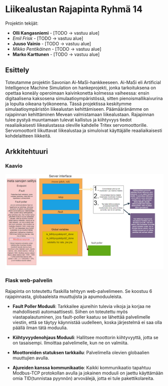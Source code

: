 # Liikealustan Rajapinta Ryhmä 14 
Projektin tekijät:

- **Olli Kangasniemi** - [TODO -> vastuu alue]
- *Emil Frisk* - [TODO -> vastuu alue]
- **Juuso Vainio** - [TODO -> vastuu alue]
- *Mikko Pentikäinen* - [TODO -> vastuu alue]
- **Marko Karttunen** - [TODO -> vastuu alue]

## Esittely
Toteutamme projektin Savonian Ai-MaSi-hankkeeseen. Ai-MaSi eli Artificial Intelligence Machine
Simulation on hankeprojekti, jonka tarkoituksena on opettaa koneäly operoimaan kaivinkonetta kolmessa vaiheessa: ensin digitaalisena kaksosena simulaatioympäristössä, sitten pienoismallikaivurina ja lopulta oikeana työkoneena. Tässä projektissa keskitymme simulaatioympäristön liikealustan
kehittämiseen. Päämääränämme on rajapinnan kehittäminen Mevean valmistamaan liikealustaan.
Rajapinnan tulee pystyä muuntamaan tulevat kallistus ja kiihtyvyys tiedot reaaliaikaisesti liikealustassa oleville kahdelle Tritex servomoottorille. Servomoottorit liikuttavat liikealustaa ja simuloivat
käyttäjälle reaaliaikaisesti kohdelaitteen liikkeitä. 

## Arkkitehtuuri
### Kaavio
![Projektin Arkkitehtuuri](imgs/projektin_arkkitehtuuri.png)

### Flask web-palvelin
Rajapinta on toteutettu flaskilla tehtyyn web-palvelimeen. Se koostuu 6 rajapinnasta, globaaleista muuttujista ja apumoduuleista.

- **Fault Poller Moduuli**: Tarkkailee ajureihin tulevia vikoja ja korjaa ne mahdollisesti automaattisesti. Siihen on toteutettu myös viastapalautuminen, jos fault-poller kaatuu se lähettää palvelimelle viestin, että se täytyy käynnistää uudelleen, koska järjestelmä ei saa olla päällä ilman tätä moduulia.

- **Kiihtyvyydenohjaus Moduuli**: Hallitsee moottorin kiihtyvyyttä, jotta se on tasaisempi. Ilmoittaa palvelimelle, kun ne on valmiita.

- **Moottoreiden statuksen tarkkailu**: Palvelimella olevien globaalien muuttujien avulla.

- **Ajureiden kanssa kommunikaatio**: Kaikki kommunikaatio tapahtuu Modbus-TCP protokollan avulla ja jokainen moduuli on jaettu käyttämään omia TID(tunnistaa pyynnön) arvovälejä, jotta ei tule pakettikolareita.